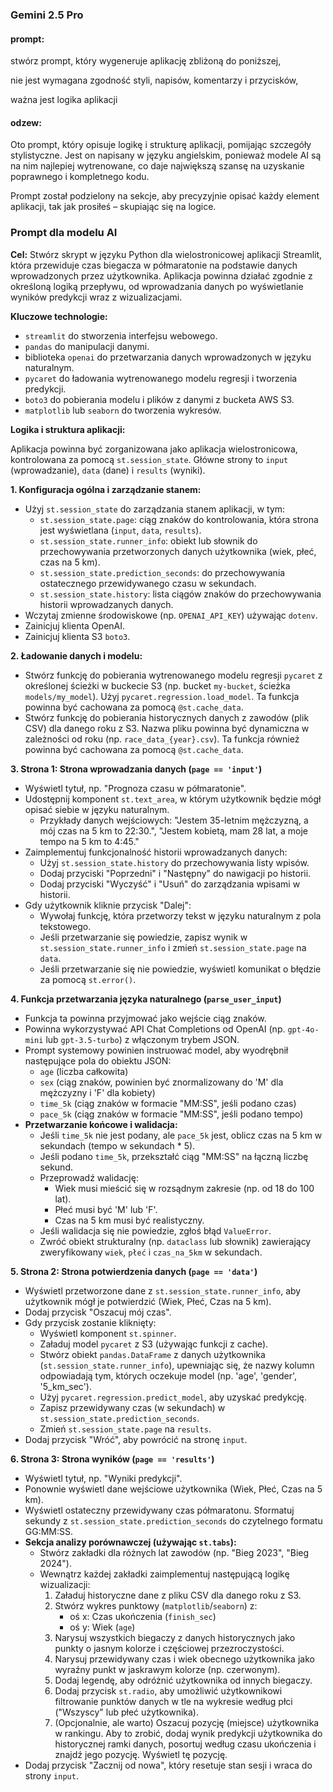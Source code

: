 
### Gemini 2.5 Pro

#### prompt:

stwórz prompt, który wygeneruje aplikację zbliżoną do poniższej,

nie jest wymagana zgodność styli, napisów, komentarzy i przycisków,

ważna jest logika aplikacji

#### odzew:

Oto prompt, który opisuje logikę i strukturę aplikacji, pomijając szczegóły stylistyczne. Jest on napisany w języku angielskim, ponieważ modele AI są na nim najlepiej wytrenowane, co daje największą szansę na uzyskanie poprawnego i kompletnego kodu.

Prompt został podzielony na sekcje, aby precyzyjnie opisać każdy element aplikacji, tak jak prosiłeś – skupiając się na logice.

### **Prompt dla modelu AI**

**Cel:** Stwórz skrypt w języku Python dla wielostronicowej aplikacji Streamlit, która przewiduje czas biegacza w półmaratonie na podstawie danych wprowadzonych przez użytkownika. Aplikacja powinna działać zgodnie z określoną logiką przepływu, od wprowadzania danych po wyświetlanie wyników predykcji wraz z wizualizacjami.

**Kluczowe technologie:**
*   `streamlit` do stworzenia interfejsu webowego.
*   `pandas` do manipulacji danymi.
*   biblioteka `openai` do przetwarzania danych wprowadzonych w języku naturalnym.
*   `pycaret` do ładowania wytrenowanego modelu regresji i tworzenia predykcji.
*   `boto3` do pobierania modelu i plików z danymi z bucketa AWS S3.
*   `matplotlib` lub `seaborn` do tworzenia wykresów.

**Logika i struktura aplikacji:**

Aplikacja powinna być zorganizowana jako aplikacja wielostronicowa, kontrolowana za pomocą `st.session_state`. Główne strony to `input` (wprowadzanie), `data` (dane) i `results` (wyniki).

**1. Konfiguracja ogólna i zarządzanie stanem:**
*   Użyj `st.session_state` do zarządzania stanem aplikacji, w tym:
    *   `st.session_state.page`: ciąg znaków do kontrolowania, która strona jest wyświetlana (`input`, `data`, `results`).
    *   `st.session_state.runner_info`: obiekt lub słownik do przechowywania przetworzonych danych użytkownika (wiek, płeć, czas na 5 km).
    *   `st.session_state.prediction_seconds`: do przechowywania ostatecznego przewidywanego czasu w sekundach.
    *   `st.session_state.history`: lista ciągów znaków do przechowywania historii wprowadzanych danych.
*   Wczytaj zmienne środowiskowe (np. `OPENAI_API_KEY`) używając `dotenv`.
*   Zainicjuj klienta OpenAI.
*   Zainicjuj klienta S3 `boto3`.

**2. Ładowanie danych i modelu:**
*   Stwórz funkcję do pobierania wytrenowanego modelu regresji `pycaret` z określonej ścieżki w buckecie S3 (np. bucket `my-bucket`, ścieżka `models/my_model`). Użyj `pycaret.regression.load_model`. Ta funkcja powinna być cachowana za pomocą `@st.cache_data`.
*   Stwórz funkcję do pobierania historycznych danych z zawodów (plik CSV) dla danego roku z S3. Nazwa pliku powinna być dynamiczna w zależności od roku (np. `race_data_{year}.csv`). Ta funkcja również powinna być cachowana za pomocą `@st.cache_data`.

**3. Strona 1: Strona wprowadzania danych (`page == 'input'`)**
*   Wyświetl tytuł, np. "Prognoza czasu w półmaratonie".
*   Udostępnij komponent `st.text_area`, w którym użytkownik będzie mógł opisać siebie w języku naturalnym.
    *   Przykłady danych wejściowych: "Jestem 35-letnim mężczyzną, a mój czas na 5 km to 22:30.", "Jestem kobietą, mam 28 lat, a moje tempo na 5 km to 4:45."
*   Zaimplementuj funkcjonalność historii wprowadzanych danych:
    *   Użyj `st.session_state.history` do przechowywania listy wpisów.
    *   Dodaj przyciski "Poprzedni" i "Następny" do nawigacji po historii.
    *   Dodaj przyciski "Wyczyść" i "Usuń" do zarządzania wpisami w historii.
*   Gdy użytkownik kliknie przycisk "Dalej":
    *   Wywołaj funkcję, która przetworzy tekst w języku naturalnym z pola tekstowego.
    *   Jeśli przetwarzanie się powiedzie, zapisz wynik w `st.session_state.runner_info` i zmień `st.session_state.page` na `data`.
    *   Jeśli przetwarzanie się nie powiedzie, wyświetl komunikat o błędzie za pomocą `st.error()`.

**4. Funkcja przetwarzania języka naturalnego (`parse_user_input`)**
*   Funkcja ta powinna przyjmować jako wejście ciąg znaków.
*   Powinna wykorzystywać API Chat Completions od OpenAI (np. `gpt-4o-mini` lub `gpt-3.5-turbo`) z włączonym trybem JSON.
*   Prompt systemowy powinien instruować model, aby wyodrębnił następujące pola do obiektu JSON:
    *   `age` (liczba całkowita)
    *   `sex` (ciąg znaków, powinien być znormalizowany do 'M' dla mężczyzny i 'F' dla kobiety)
    *   `time_5k` (ciąg znaków w formacie "MM:SS", jeśli podano czas)
    *   `pace_5k` (ciąg znaków w formacie "MM:SS", jeśli podano tempo)
*   **Przetwarzanie końcowe i walidacja:**
    *   Jeśli `time_5k` nie jest podany, ale `pace_5k` jest, oblicz czas na 5 km w sekundach (tempo w sekundach * 5).
    *   Jeśli podano `time_5k`, przekształć ciąg "MM:SS" na łączną liczbę sekund.
    *   Przeprowadź walidację:
        *   Wiek musi mieścić się w rozsądnym zakresie (np. od 18 do 100 lat).
        *   Płeć musi być 'M' lub 'F'.
        *   Czas na 5 km musi być realistyczny.
    *   Jeśli walidacja się nie powiedzie, zgłoś błąd `ValueError`.
    *   Zwróć obiekt strukturalny (np. `dataclass` lub słownik) zawierający zweryfikowany `wiek`, `płeć` i `czas_na_5km` w sekundach.

**5. Strona 2: Strona potwierdzenia danych (`page == 'data'`)**
*   Wyświetl przetworzone dane z `st.session_state.runner_info`, aby użytkownik mógł je potwierdzić (Wiek, Płeć, Czas na 5 km).
*   Dodaj przycisk "Oszacuj mój czas".
*   Gdy przycisk zostanie kliknięty:
    *   Wyświetl komponent `st.spinner`.
    *   Załaduj model `pycaret` z S3 (używając funkcji z cache).
    *   Stwórz obiekt `pandas.DataFrame` z danych użytkownika (`st.session_state.runner_info`), upewniając się, że nazwy kolumn odpowiadają tym, których oczekuje model (np. 'age', 'gender', '5_km_sec').
    *   Użyj `pycaret.regression.predict_model`, aby uzyskać predykcję.
    *   Zapisz przewidywany czas (w sekundach) w `st.session_state.prediction_seconds`.
    *   Zmień `st.session_state.page` na `results`.
*   Dodaj przycisk "Wróć", aby powrócić na stronę `input`.

**6. Strona 3: Strona wyników (`page == 'results'`)**
*   Wyświetl tytuł, np. "Wyniki predykcji".
*   Ponownie wyświetl dane wejściowe użytkownika (Wiek, Płeć, Czas na 5 km).
*   Wyświetl ostateczny przewidywany czas półmaratonu. Sformatuj sekundy z `st.session_state.prediction_seconds` do czytelnego formatu GG:MM:SS.
*   **Sekcja analizy porównawczej (używając `st.tabs`):**
    *   Stwórz zakładki dla różnych lat zawodów (np. "Bieg 2023", "Bieg 2024").
    *   Wewnątrz każdej zakładki zaimplementuj następującą logikę wizualizacji:
        1.  Załaduj historyczne dane z pliku CSV dla danego roku z S3.
        2.  Stwórz wykres punktowy (`matplotlib`/`seaborn`) z:
            *   oś x: Czas ukończenia (`finish_sec`)
            *   oś y: Wiek (`age`)
        3.  Narysuj wszystkich biegaczy z danych historycznych jako punkty o jasnym kolorze i częściowej przezroczystości.
        4.  Narysuj przewidywany czas i wiek obecnego użytkownika jako wyraźny punkt w jaskrawym kolorze (np. czerwonym).
        5.  Dodaj legendę, aby odróżnić użytkownika od innych biegaczy.
        6.  Dodaj przycisk `st.radio`, aby umożliwić użytkownikowi filtrowanie punktów danych w tle na wykresie według płci ("Wszyscy" lub płeć użytkownika).
        7.  (Opcjonalnie, ale warto) Oszacuj pozycję (miejsce) użytkownika w rankingu. Aby to zrobić, dodaj wynik predykcji użytkownika do historycznej ramki danych, posortuj według czasu ukończenia i znajdź jego pozycję. Wyświetl tę pozycję.
*   Dodaj przycisk "Zacznij od nowa", który resetuje stan sesji i wraca do strony `input`.